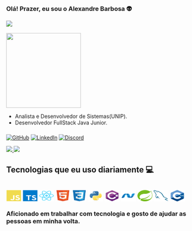 
### Olá! Prazer, eu sou o Alexandre Barbosa 👽
![](https://komarev.com/ghpvc/?username=alebs10)

<img  align="center" src="https://i.pinimg.com/originals/97/87/32/97873291f7ed0b69591065fb95b95ee4.gif" width="200px" height="200px"/>

- Analista e Desenvolvedor de Sistemas(UNIP).
- Desenvolvedor FullStack Java Junior.

###

[![GitHub](https://img.shields.io/badge/GitHub-100000?style=for-the-badge&logo=github&logoColor=white)](https://github.com/alebs10)
[![LinkedIn](https://img.shields.io/badge/LinkedIn-0077B5?style=for-the-badge&logo=linkedin&logoColor=white)](https://www.linkedin.com/in/alexandrebsilva)
[![Discord](https://img.shields.io/badge/Discord-7289DA?style=for-the-badge&logo=discord&logoColor=white)](https://discord.com/users/458694105879543818)

<div>
  <a href="https://github.com/alebs10">
    <img height="150em" src="https://github-readme-stats.vercel.app/api/top-langs/?username=alebs10&layout=compact&theme=blue-green"/>
    <img height="150em" src="https://github-readme-stats.vercel.app/api?username=alebs10&show_icons=true&theme=blue-green"/>
  </a>
</div>

## Tecnologias que eu uso diariamente 💻

<div style="display: inline_block"><br>
  <img align="center" alt="Javascript" height="30" width="40" src="https://raw.githubusercontent.com/devicons/devicon/master/icons/javascript/javascript-plain.svg">
  <img align="center" alt="Typescript" height="30" width="40" src="https://raw.githubusercontent.com/devicons/devicon/master/icons/typescript/typescript-plain.svg">
  <img align="center" alt="React" height="30" width="40" src="https://raw.githubusercontent.com/devicons/devicon/master/icons/react/react-original.svg">
  <img align="center" alt="HTML" height="30" width="40" src="https://raw.githubusercontent.com/devicons/devicon/master/icons/html5/html5-original.svg">
  <img align="center" alt="CSS" height="30" width="40" src="https://raw.githubusercontent.com/devicons/devicon/master/icons/css3/css3-original.svg">
  <img align="center" alt="Python" height="30" width="40" src="https://raw.githubusercontent.com/devicons/devicon/master/icons/python/python-original.svg">
  <img align="center" alt="Csharp" height="30" width="40" src="https://raw.githubusercontent.com/devicons/devicon/master/icons/csharp/csharp-original.svg">
  <img align="center" alt="dot-net" height="30" width="40" src="https://raw.githubusercontent.com/devicons/devicon/master/icons/dot-net/dot-net-original.svg">
 <img align="center" alt="spring" height="30" width="40" src="https://raw.githubusercontent.com/devicons/devicon/master/icons/spring/spring-original.svg">
 <img align="center" alt="mysql" height="30" width="40" src="https://raw.githubusercontent.com/devicons/devicon/master/icons/mysql/mysql-original.svg">
 <img align="center" alt="Cplus" height="30" width="40" src="https://raw.githubusercontent.com/devicons/devicon/master/icons/cplusplus/cplusplus-original.svg">
</div>

### Aficionado em trabalhar com tecnologia e gosto de ajudar as pessoas em minha volta.
